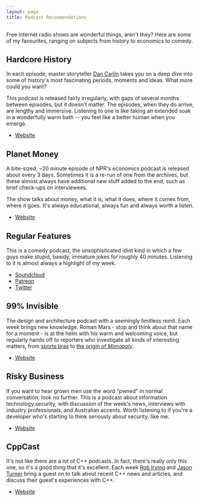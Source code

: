 ```yaml
---
layout: page
title: Podcast Recommendations
---
```


Free internet radio shows are wonderful things, aren't they? Here are some of my favourites, ranging on subjects from history to economics to comedy.

## Hardcore History

In each episode, master storyteller [Dan Carlin](https://en.wikipedia.org/wiki/Dan_Carlin) takes you on a deep dive into some of history's most fascinating periods, moments and ideas. What more could you want?

This podcast is released fairly irregularly, with gaps of several months between episodes, but it doesn't matter. The episodes, when they do arrive, are lengthy and immersive. Listening to one is like taking an extended soak in a wonderfully warm bath -- you feel like a better human when you emerge.

- [Website](http://www.dancarlin.com/hardcore-history-series/)

## Planet Money

A bite-sized, ~20 minute episode of NPR's economics podcast is released about every 3 days. Sometimes it is a re-run of one from the archives, but these almost always have additional new stuff added to the end, such as brief check-ups on interviewees.

The show talks about money, what it is, what it does, where it comes from, where it goes. It's always educational, always fun and always worth a listen.

- [Website](https://www.npr.org/sections/money/)

## Regular Features

This is a comedy podcast, the unsophisticated idiot kind in which a few guys make stupid, bawdy, immature jokes for roughly 40 minutes. Listening to it is almost always a highlight of my week.

- [Soundcloud](https://soundcloud.com/regularfeatures)
- [Patreon](https://www.patreon.com/regularfeatures)
- [Twitter](https://twitter.com/regularfeatures)

## 99% Invisible

The design and architecture podcast with a seemingly limitless remit. Each week brings new knowledge. Roman Mars - stop and think about that name for a moment - is at the helm with his warm and welcoming voice, but regularly hands off to reporters who investigate all kinds of interesting matters, from [sports bras](https://99percentinvisible.org/episode/the-athletic-brassiere/) to [the origin of *Monopoly*](https://99percentinvisible.org/episode/the-landlords-game/).

- [Website](https://99percentinvisible.org/episodes/)

## Risky Business

If you want to hear grown men use the word "pwned" in normal conversation, look no further. This is a podcast about information technology security, with discussion of the week's news, interviews with industry professionals, and Australian accents. Worth listening to if you're a developer who's starting to think seriously about security, like me.

- [Website](https://risky.biz/)

## CppCast

It's not like there are a lot of C++ podcasts. In fact, there's really only this one, so it's a good thing that it's excellent. Each week [Rob Irving](https://twitter.com/robwirving) and [Jason Turner](https://twitter.com/lefticus) bring a guest on to talk about recent C++ news and articles, and discuss their guest's experiences with C++.

- [Website](http://cppcast.com/)
